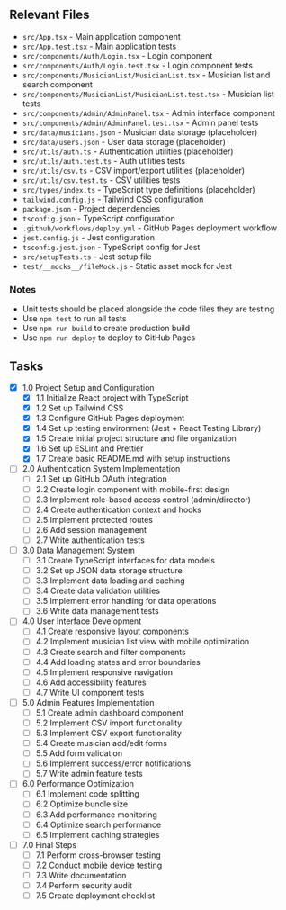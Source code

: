 ## Relevant Files

* `src/App.tsx` - Main application component
* `src/App.test.tsx` - Main application tests
* `src/components/Auth/Login.tsx` - Login component
* `src/components/Auth/Login.test.tsx` - Login component tests
* `src/components/MusicianList/MusicianList.tsx` - Musician list and search component
* `src/components/MusicianList/MusicianList.test.tsx` - Musician list tests
* `src/components/Admin/AdminPanel.tsx` - Admin interface component
* `src/components/Admin/AdminPanel.test.tsx` - Admin panel tests
* `src/data/musicians.json` - Musician data storage (placeholder)
* `src/data/users.json` - User data storage (placeholder)
* `src/utils/auth.ts` - Authentication utilities (placeholder)
* `src/utils/auth.test.ts` - Auth utilities tests
* `src/utils/csv.ts` - CSV import/export utilities (placeholder)
* `src/utils/csv.test.ts` - CSV utilities tests
* `src/types/index.ts` - TypeScript type definitions (placeholder)
* `tailwind.config.js` - Tailwind CSS configuration
* `package.json` - Project dependencies
* `tsconfig.json` - TypeScript configuration
* `.github/workflows/deploy.yml` - GitHub Pages deployment workflow
* `jest.config.js` - Jest configuration
* `tsconfig.jest.json` - TypeScript config for Jest
* `src/setupTests.ts` - Jest setup file
* `test/__mocks__/fileMock.js` - Static asset mock for Jest

### Notes

* Unit tests should be placed alongside the code files they are testing
* Use `npm test` to run all tests
* Use `npm run build` to create production build
* Use `npm run deploy` to deploy to GitHub Pages

## Tasks

* [x] 1.0 Project Setup and Configuration
  + [x] 1.1 Initialize React project with TypeScript
  + [x] 1.2 Set up Tailwind CSS
  + [x] 1.3 Configure GitHub Pages deployment
  + [x] 1.4 Set up testing environment (Jest + React Testing Library)
  + [x] 1.5 Create initial project structure and file organization
  + [x] 1.6 Set up ESLint and Prettier
  + [x] 1.7 Create basic README.md with setup instructions

* [ ] 2.0 Authentication System Implementation
  + [ ] 2.1 Set up GitHub OAuth integration
  + [ ] 2.2 Create login component with mobile-first design
  + [ ] 2.3 Implement role-based access control (admin/director)
  + [ ] 2.4 Create authentication context and hooks
  + [ ] 2.5 Implement protected routes
  + [ ] 2.6 Add session management
  + [ ] 2.7 Write authentication tests

* [ ] 3.0 Data Management System
  + [ ] 3.1 Create TypeScript interfaces for data models
  + [ ] 3.2 Set up JSON data storage structure
  + [ ] 3.3 Implement data loading and caching
  + [ ] 3.4 Create data validation utilities
  + [ ] 3.5 Implement error handling for data operations
  + [ ] 3.6 Write data management tests

* [ ] 4.0 User Interface Development
  + [ ] 4.1 Create responsive layout components
  + [ ] 4.2 Implement musician list view with mobile optimization
  + [ ] 4.3 Create search and filter components
  + [ ] 4.4 Add loading states and error boundaries
  + [ ] 4.5 Implement responsive navigation
  + [ ] 4.6 Add accessibility features
  + [ ] 4.7 Write UI component tests

* [ ] 5.0 Admin Features Implementation
  + [ ] 5.1 Create admin dashboard component
  + [ ] 5.2 Implement CSV import functionality
  + [ ] 5.3 Implement CSV export functionality
  + [ ] 5.4 Create musician add/edit forms
  + [ ] 5.5 Add form validation
  + [ ] 5.6 Implement success/error notifications
  + [ ] 5.7 Write admin feature tests

* [ ] 6.0 Performance Optimization
  + [ ] 6.1 Implement code splitting
  + [ ] 6.2 Optimize bundle size
  + [ ] 6.3 Add performance monitoring
  + [ ] 6.4 Optimize search performance
  + [ ] 6.5 Implement caching strategies

* [ ] 7.0 Final Steps
  + [ ] 7.1 Perform cross-browser testing
  + [ ] 7.2 Conduct mobile device testing
  + [ ] 7.3 Write documentation
  + [ ] 7.4 Perform security audit
  + [ ] 7.5 Create deployment checklist 
